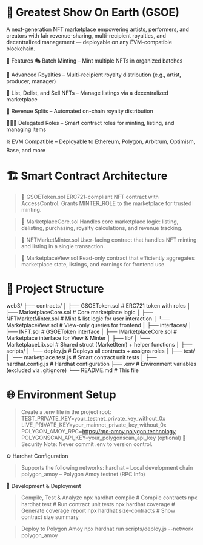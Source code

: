 # 🎪 Greatest Show On Earth (GSOE)
A next-generation NFT marketplace empowering artists, performers, and creators with fair revenue-sharing, multi-recipient royalties, and decentralized management — deployable on any EVM-compatible blockchain.

🚀 Features
🎭 Batch Minting – Mint multiple NFTs in organized batches

💸 Advanced Royalties – Multi-recipient royalty distribution (e.g., artist, producer, manager)

🛒 List, Delist, and Sell NFTs – Manage listings via a decentralized marketplace

🧾 Revenue Splits – Automated on-chain royalty distribution

🧑‍🤝‍🧑 Delegated Roles – Smart contract roles for minting, listing, and managing items

⛓️ EVM Compatible – Deployable to Ethereum, Polygon, Arbitrum, Optimism, Base, and more

# 🏗️ Smart Contract Architecture
> 🔹 GSOEToken.sol
ERC721-compliant NFT contract with AccessControl. Grants MINTER_ROLE to the marketplace for trusted minting.

> 🔹 MarketplaceCore.sol
Handles core marketplace logic: listing, delisting, purchasing, royalty calculations, and revenue tracking.

> 🔹 NFTMarketMinter.sol
User-facing contract that handles NFT minting and listing in a single transaction.

> 🔹 MarketplaceView.sol
Read-only contract that efficiently aggregates marketplace state, listings, and earnings for frontend use.

# 📁 Project Structure

web3/
├── contracts/
│   ├── GSOEToken.sol              # ERC721 token with roles
│   ├── MarketplaceCore.sol        # Core marketplace logic
│   ├── NFTMarketMinter.sol        # Mint & list logic for user interaction
│   └── MarketplaceView.sol        # View-only queries for frontend
│
├── interfaces/
│   ├── INFT.sol                   # GSOEToken interface
│   ├── IMarketplaceCore.sol       # Marketplace interface for View & Minter
│
├── lib/
│   └── MarketplaceLib.sol         # Shared struct (MarketItem) + helper functions
│
├── scripts/
│   └── deploy.js                  # Deploys all contracts + assigns roles
│
├── test/
│   └── marketplace.test.js        # Smart contract unit tests
│
├── hardhat.config.js              # Hardhat configuration
├── .env                           # Environment variables (excluded via .gitignore)
└── README.md                      # This file


# 🌐 Environment Setup

> Create a .env file in the project root:
TEST_PRIVATE_KEY=your_testnet_private_key_without_0x
LIVE_PRIVATE_KEY=your_mainnet_private_key_without_0x
POLYGON_AMOY_RPC=https://rpc-amoy.polygon.technology
POLYGONSCAN_API_KEY=your_polygonscan_api_key (optional)
🔐 Security Note: Never commit .env to version control.

⚙️ Hardhat Configuration
> Supports the following networks:
hardhat – Local development chain
polygon_amoy – Polygon Amoy testnet (RPC Info)

🧪 Development & Deployment
> Compile, Test & Analyze
npx hardhat compile           # Compile contracts
npx hardhat test              # Run contract unit tests
npx hardhat coverage          # Generate coverage report
npx hardhat size-contracts    # Show contract size summary


> Deploy to Polygon Amoy
npx hardhat run scripts/deploy.js --network polygon_amoy

